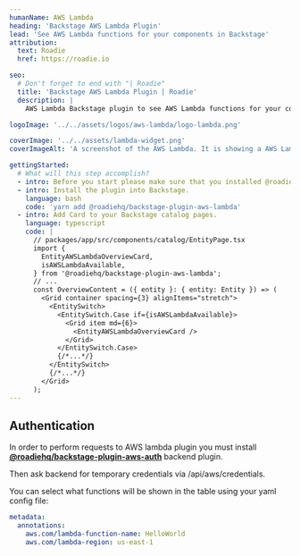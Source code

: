 ```yaml
---
humanName: AWS Lambda
heading: 'Backstage AWS Lambda Plugin'
lead: 'See AWS Lambda functions for your components in Backstage'
attribution:
  text: Roadie
  href: https://roadie.io

seo:
  # Don't forget to end with "| Roadie"
  title: 'Backstage AWS Lambda Plugin | Roadie'
  description: |
    AWS Lambda Backstage plugin to see AWS Lambda functions for your components in Backstage.

logoImage: '../../assets/logos/aws-lambda/logo-lambda.png'

coverImage: '../../assets/lambda-widget.png'
coverImageAlt: 'A screenshot of the AWS Lambda. It is showing a AWS Lambda function details for a sample component.'

gettingStarted:
  # What will this step accomplish?
  - intro: Before you start please make sure that you installed @roadiehq/backstage-plugin-aws-auth plugin first.
  - intro: Install the plugin into Backstage.
    language: bash
    code: 'yarn add @roadiehq/backstage-plugin-aws-lambda'
  - intro: Add Card to your Backstage catalog pages.
    language: typescript
    code: |
      // packages/app/src/components/catalog/EntityPage.tsx
      import {
        EntityAWSLambdaOverviewCard,
        isAWSLambdaAvailable,
      } from '@roadiehq/backstage-plugin-aws-lambda';
      // ...
      const OverviewContent = ({ entity }: { entity: Entity }) => (
        <Grid container spacing={3} alignItems="stretch">
          <EntitySwitch>
            <EntitySwitch.Case if={isAWSLambdaAvailable}>
              <Grid item md={6}>
                <EntityAWSLambdaOverviewCard />
              </Grid>
            </EntitySwitch.Case>
            {/*...*/}
          </EntitySwitch>
          {/*...*/}
        </Grid>
      );
---
```


## Authentication

In order to perform requests to AWS lambda plugin you must install [**@roadiehq/backstage-plugin-aws-auth**](https://github.com/RoadieHQ/backstage-plugin-aws-auth) backend plugin.

Then ask backend for temporary credentials via /api/aws/credentials.

You can select what functions will be shown in the table using your yaml config file:

```yaml
metadata:
  annotations:
    aws.com/lambda-function-name: HelloWorld
    aws.com/lambda-region: us-east-1
```
